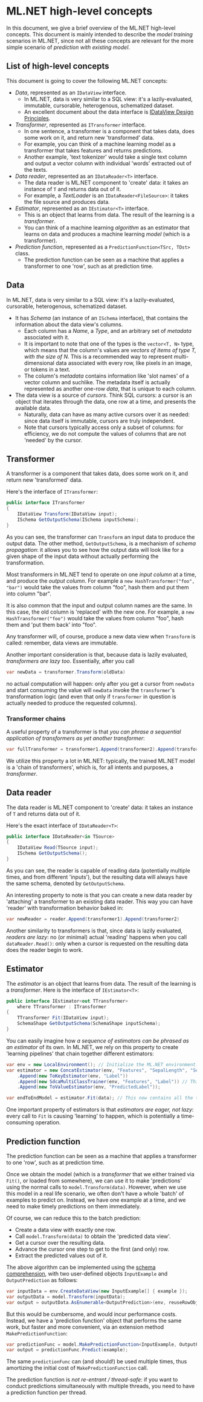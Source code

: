 # ML.NET high-level concepts

In this document, we give a brief overview of the ML.NET high-level concepts. This document is mainly intended to describe the *model training* scenarios in ML.NET, since not all these concepts are relevant for the more simple scenario of *prediction with existing model*.

## List of high-level concepts

This document is going to cover the following ML.NET concepts:

- *Data*, represented as an `IDataView` interface.
  - In ML.NET, data is very similar to a SQL view: it's a lazily-evaluated, immutable, cursorable, heterogenous, schematized dataset. 
  - An excellent document about the data interface is [IDataView Design Principles](IDataViewDesignPrinciples.md).
- *Transformer*, represented as `ITransformer` interface.
  - In one sentence, a transformer is a component that takes data, does some work on it, and return new 'transformed' data.
  - For example, you can think of a machine learning model as a transformer that takes features and returns predictions.
  - Another example, 'text tokenizer' would take a single text column and output a vector column with individual 'words' extracted out of the texts.
- *Data reader*, represented as an `IDataReader<T>` interface.
  - The data reader is ML.NET component to 'create' data: it takes an instance of `T` and returns data out of it. 
  - For example, a *TextLoader* is an `IDataReader<FileSource>`: it takes the file source and produces data. 
- *Estimator*, represented as an `IEstimator<T>` interface.
  - This is an object that learns from data. The result of the learning is a *transformer*.
  - You can think of a machine learning *algorithm* as an estimator that learns on data and produces a machine learning *model* (which is a transformer).
- *Prediction function*, represented as a `PredictionFunction<TSrc, TDst>` class.
  - The prediction function can be seen as a machine that applies a transformer to one 'row', such as at prediction time.

## Data

In ML.NET, data is very similar to a SQL view: it's a lazily-evaluated, cursorable, heterogenous, schematized dataset.

- It has *Schema* (an instance of an `ISchema` interface), that contains the information about the data view's columns.
  - Each column has a *Name*, a *Type*, and an arbitrary set of *metadata* associated with it.
  - It is important to note that one of the types is the `vector<T, N>` type, which means that the column's values are *vectors of items of type T, with the size of N*. This is a recommended way to represent multi-dimensional data associated with every row, like pixels in an image, or tokens in a text.
  - The column's *metadata* contains information like 'slot names' of a vector column and suchlike. The metadata itself is actually represented as another one-row *data*, that is unique to each column.
- The data view is a source of *cursors*. Think SQL cursors: a cursor is an object that iterates through the data, one row at a time, and presents the available data.
  - Naturally, data can have as many active cursors over it as needed: since data itself is immutable, cursors are truly independent.
  - Note that cursors typically access only a subset of columns: for efficiency, we do not compute the values of columns that are not 'needed' by the cursor.

## Transformer

A transformer is a component that takes data, does some work on it, and return new 'transformed' data.

Here's the interface of `ITransformer`:
```c#
public interface ITransformer
{
    IDataView Transform(IDataView input);
    ISchema GetOutputSchema(ISchema inputSchema);
}
```

As you can see, the transformer can `Transform` an input data to produce the output data. The other method, `GetOutputSchema`, is a mechanism of *schema propagation*: it allows you to see how the output data will look like for a given shape of the input data without actually performing the transformation.

Most transformers in ML.NET tend to operate on one *input column* at a time, and produce the *output column*. For example a `new HashTransformer("foo", "bar")` would take the values from column "foo", hash them and put them into column "bar". 

It is also common that the input and output column names are the same. In this case, the old column is 'replaced' with the new one. For example, a `new HashTransformer("foo")` would take the values from column "foo", hash them and 'put them back' into "foo". 

Any transformer will, of course, produce a new data view when `Transform` is called: remember, data views are immutable.

Another important consideration is that, because data is lazily evaluated, *transformers are lazy too*. Essentially, after you call
```c#
var newData = transformer.Transform(oldData)
```
no actual computation will happen: only after you get a cursor from `newData` and start consuming the value will `newData` invoke the `transformer`'s transformation logic (and even that only if `transformer` in question is actually needed to produce the requested columns).

### Transformer chains

A useful property of a transformer is that *you can phrase a sequential application of transformers as yet another transformer*:

```c#
var fullTransformer = transformer1.Append(transformer2).Append(transformer3);
```

We utilize this property a lot in ML.NET: typically, the trained ML.NET model is a 'chain of transformers', which is, for all intents and purposes, a *transformer*. 

## Data reader

The data reader is ML.NET component to 'create' data: it takes an instance of `T` and returns data out of it. 

Here's the exact interface of `IDataReader<T>`:
```c#
public interface IDataReader<in TSource>
{
    IDataView Read(TSource input);
    ISchema GetOutputSchema();
}
```
As you can see, the reader is capable of reading data (potentially multiple times, and from different 'inputs'), but the resulting data will always have the same schema, denoted by `GetOutputSchema`.

An interesting property to note is that you can create a new data reader by 'attaching' a transformer to an existing data reader. This way you can have 'reader' with transformation behavior baked in:
```c#
var newReader = reader.Append(transformer1).Append(transformer2)
```

Another similarity to transformers is that, since data is lazily evaluated, *readers are lazy*: no (or minimal) actual 'reading' happens when you call `dataReader.Read()`: only when a cursor is requested on the resulting data does the reader begin to work.

## Estimator

The *estimator* is an object that learns from data. The result of the learning is a *transformer*.
Here is the interface of `IEstimator<T>`:
```c#
public interface IEstimator<out TTransformer>
    where TTransformer : ITransformer
{
    TTransformer Fit(IDataView input);
    SchemaShape GetOutputSchema(SchemaShape inputSchema);
}
```

You can easily imagine how *a sequence of estimators can be phrased as an estimator* of its own. In ML.NET, we rely on this property to create 'learning pipelines' that chain together different estimators:

```c#
var env = new LocalEnvironment(); // Initialize the ML.NET environment.
var estimator = new ConcatEstimator(env, "Features", "SepalLength", "SepalWidth", "PetalLength", "PetalWidth")
    .Append(new ToKeyEstimator(env, "Label"))
    .Append(new SdcaMultiClassTrainer(env, "Features", "Label")) // This is the actual 'machine learning algorithm'.
    .Append(new ToValueEstimator(env, "PredictedLabel"));

var endToEndModel = estimator.Fit(data); // This now contains all the transformers that were used at training.
```

One important property of estimators is that *estimators are eager, not lazy*: every call to `Fit` is causing 'learning' to happen, which is potentially a time-consuming operation.

## Prediction function

The prediction function can be seen as a machine that applies a transformer to one 'row', such as at prediction time.

Once we obtain the model (which is a *transformer* that we either trained via `Fit()`, or loaded from somewhere), we can use it to make 'predictions' using the normal calls to `model.Transform(data)`. However, when we use this model in a real life scenario, we often don't have a whole 'batch' of examples to predict on. Instead, we have one example at a time, and we need to make timely predictions on them immediately.

Of course, we can reduce this to the batch prediction:
- Create a data view with exactly one row.
- Call `model.Transform(data)` to obtain the 'predicted data view'.
- Get a cursor over the resulting data.
- Advance the cursor one step to get to the first (and only) row.
- Extract the predicted values out of it.

The above algorithm can be implemented using the [schema comprehension](SchemaComprehension.md), with two user-defined objects `InputExample` and `OutputPrediction` as follows:

```c#
var inputData = env.CreateDataView(new InputExample[] { example });
var outputData = model.Transform(inputData);
var output = outputData.AsEnumerable<OutputPrediction>(env, reuseRowObject: false).Single();
```

But this would be cumbersome, and would incur performance costs. 
Instead, we have a 'prediction function' object that performs the same work, but faster and more convenient, via an extension method `MakePredictionFunction`:

```c#
var predictionFunc = model.MakePredictionFunction<InputExample, OutputPrediction>(env);
var output = predictionFunc.Predict(example);
```

The same `predictionFunc` can (and should!) be used multiple times, thus amortizing the initial cost of `MakePredictionFunction` call. 

The prediction function is *not re-entrant / thread-safe*: if you want to conduct predictions simultaneously with multiple threads, you need to have a prediction function per thread.
